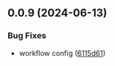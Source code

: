 ## 0.0.9 (2024-06-13)


### Bug Fixes

* workflow config ([6115d61](https://github.com/tiavina-mika/tiptap-parser/commit/6115d61523b7a8c2bec5a859786549a0e9e0edae))

